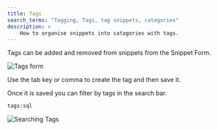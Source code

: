 ```yaml
---
title: Tags
search_terms: "Tagging, Tags, tag snippets, categories"
description: >
    How to organise snippets into catagories with tags.
---
```


Tags can be added and removed from snippets from the Snippet Form.

<div class="w-1/2 mx-auto text-center">
<img src="/images/snipline/tags-form.png" alt="Tags form">
</div>

Use the tab key or comma to create the tag and then save it.

Once it is saved you can filter by tags in the search bar. 

~~~bash
tags:sql
~~~

<div class="w-1/2 mx-auto text-center">
<img src="/images/snipline/searching-tags.png" alt="Searching Tags">
</div>